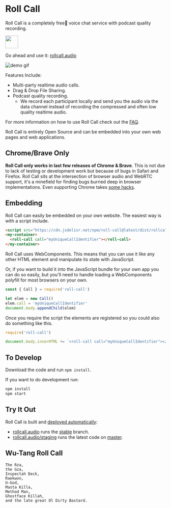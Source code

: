 # Roll Call

Roll Call is a completely free🎉 voice chat service with podcast
quality recording.

<p>
  <a href="https://www.patreon.com/bePatron?u=880479">
    <img src="https://c5.patreon.com/external/logo/become_a_patron_button.png" height="40px" />
  </a>
</p>

Go ahead and use it: [rollcall.audio](https://rollcall.audio)

![demo gif](https://file-vpbygpmpka.now.sh)

Features Include:

* Multi-party realtime audio calls.
* Drag & Drop File Sharing.
* Podcast quality recording.
  * We record each participant locally and send you the audio via the
    data channel instead of recording the compressed and often low quality
    realtime audio.

For more information on how to use Roll Call check out the
[FAQ](https://rollcall.audio/faq.html).

Roll Call is entirely Open Source and can be embedded into your own web pages
and web applications.

## Chrome/Brave Only

**Roll Call only works in last few releases of
Chrome & Brave**. This is not due to lack of testing or development work but
because of bugs in Safari and Firefox. Roll Call sits at the intersection of
browser audio and WebRTC support, it's a minefield for finding bugs burried
deep in browser implementations. Even supporting Chrome takes [some hacks](https://github.com/mikeal/waudio/blob/master/index.js#L9).


## Embedding

Roll Call can easily be embedded on your own website. The easiest way is
with a script include.

```html
<script src="https://cdn.jsdelivr.net/npm/roll-call@latest/dist/rollcall.js"></script>
<my-container>
  <roll-call call="myUniqueCallIdentifier"></roll-call>
</my-container>
```

Roll Call uses WebComponents. This means that you can use it like
any other HTML element and manipulate its state with JavaScript.

Or, if you want to build it into the JavaScript bundle for your own app
you can do so easily, but you'll need to handle loading a WebComponents
polyfill for most browsers on your own.

```javascript
const { Call } = require('roll-call')

let elem = new Call()
elem.call = 'myUniqueCallIdentifier'
document.body.appendChild(elem)
```

Once you require the script the elements are registered so you could also
do something like this.

```javascript
require('roll-call')

document.body.innerHTML += `<roll-call call="myUniqueCallIdentifier"></roll-call>`
```

## To Develop

Download the code and run `npm install`.

If you want to do development run:

```bash
npm install
npm start
```

## Try It Out

Roll Call is built and [deployed automatically](https://github.com/mikeal/roll-call/blob/master/scripts/deploy.sh):

 * [rollcall.audio](https://rollcall.audio) runs the [stable](https://github.com/mikeal/roll-call/tree/stable) branch.
 * [rollcall.audio/staging](https://rollcall.audio/staging/) runs the latest code on [master](https://github.com/mikeal/roll-call/tree/master).

## Wu-Tang Roll Call

```
The Rza,
the Gza,
Inspectah Deck,
Raekwon,
U-God,
Masta Killa,
Method Man,
Ghostface Killah,
and the late great Ol Dirty Bastard.
```

